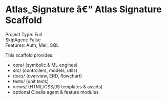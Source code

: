 ﻿# Atlas_Signature â€” Atlas Signature Scaffold

Project Type: Full  
SkipAgent:    False  
Features:     Auth, Mail, SQL

This scaffold provides:
- core/       (symbolic & ML engines)
- src/        (controllers, models, utils)
- docs/       (overview, ERD, flowchart)
- tests/      (unit tests)
- views/      (HTML/CSS/JS templates & assets)
- optional Cloelia agent & feature modules

